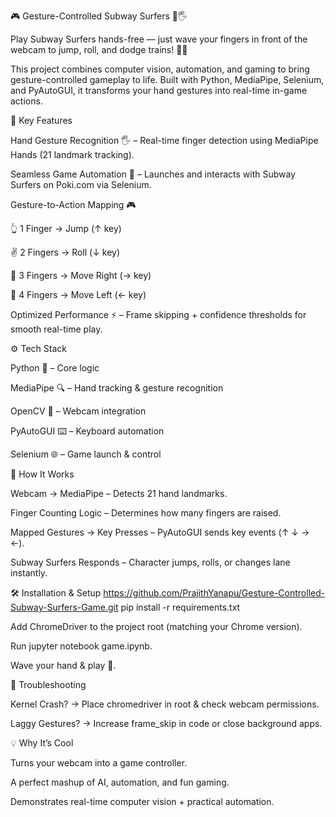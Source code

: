 🎮 Gesture-Controlled Subway Surfers 🚀🖐️

Play Subway Surfers hands-free — just wave your fingers in front of the webcam to jump, roll, and dodge trains! 🚆✨

This project combines computer vision, automation, and gaming to bring gesture-controlled gameplay to life. Built with Python, MediaPipe, Selenium, and PyAutoGUI, it transforms your hand gestures into real-time in-game actions.

🔑 Key Features

Hand Gesture Recognition 🖐️ – Real-time finger detection using MediaPipe Hands (21 landmark tracking).

Seamless Game Automation 🎯 – Launches and interacts with Subway Surfers on Poki.com via Selenium.

Gesture-to-Action Mapping 🎮

👆 1 Finger → Jump (↑ key)

✌️ 2 Fingers → Roll (↓ key)

🤟 3 Fingers → Move Right (→ key)

🖖 4 Fingers → Move Left (← key)

Optimized Performance ⚡ – Frame skipping + confidence thresholds for smooth real-time play.

⚙️ Tech Stack

Python 🐍 – Core logic

MediaPipe 🔍 – Hand tracking & gesture recognition

OpenCV 🎥 – Webcam integration

PyAutoGUI ⌨️ – Keyboard automation

Selenium 🌐 – Game launch & control

🚀 How It Works

Webcam → MediaPipe – Detects 21 hand landmarks.

Finger Counting Logic – Determines how many fingers are raised.

Mapped Gestures → Key Presses – PyAutoGUI sends key events (↑ ↓ → ←).

Subway Surfers Responds – Character jumps, rolls, or changes lane instantly.

🛠️ Installation & Setup
https://github.com/PrajithYanapu/Gesture-Controlled-Subway-Surfers-Game.git
pip install -r requirements.txt


Add ChromeDriver to the project root (matching your Chrome version).

Run jupyter notebook game.ipynb.

Wave your hand & play 🚀.

🧩 Troubleshooting

Kernel Crash? → Place chromedriver in root & check webcam permissions.

Laggy Gestures? → Increase frame_skip in code or close background apps.

💡 Why It’s Cool

Turns your webcam into a game controller.

A perfect mashup of AI, automation, and fun gaming.


Demonstrates real-time computer vision + practical automation.
